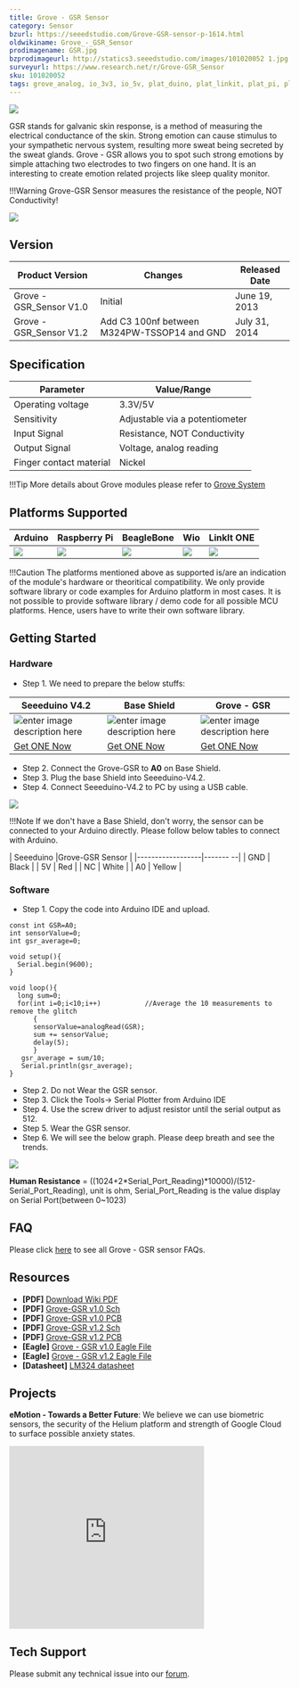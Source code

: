 ```yaml
---
title: Grove - GSR Sensor
category: Sensor
bzurl: https://seeedstudio.com/Grove-GSR-sensor-p-1614.html
oldwikiname: Grove_-_GSR_Sensor
prodimagename: GSR.jpg
bzprodimageurl: http://statics3.seeedstudio.com/images/101020052 1.jpg
surveyurl: https://www.research.net/r/Grove-GSR_Sensor
sku: 101020052
tags: grove_analog, io_3v3, io_5v, plat_duino, plat_linkit, plat_pi, plat_bbg
---
```


![](https://raw.githubusercontent.com/SeeedDocument/Grove-GSR_Sensor/master/img/GSR.jpg)

GSR stands for galvanic skin response, is a method of measuring the electrical conductance of the skin. Strong emotion can cause stimulus to your sympathetic nervous system, resulting more sweat being secreted by the sweat glands. Grove - GSR allows you to spot such strong emotions by simple attaching two electrodes to two fingers on one hand. It is an interesting to create emotion related projects like sleep quality monitor.

!!!Warning
    Grove-GSR Sensor measures the resistance of the people, NOT Conductivity!

[![](https://raw.githubusercontent.com/SeeedDocument/common/master/Get_One_Now_Banner.png)](http://www.seeedstudio.com/Grove-GSR-sensor-p-1614.html)

## Version

| Product Version                  |  Changes | Released Date                                |
|------------------------|----------------|--------------------------------------------|
| Grove - GSR_Sensor V1.0      | Initial     |  June 19, 2013     |
| Grove - GSR_Sensor V1.2  |Add C3 100nf between M324PW-TSSOP14 and GND  | July 31, 2014 |

## Specification

| Parameter               | Value/Range                    |
|-------------------------|--------------------------------|
| Operating voltage       | 3.3V/5V                        |
| Sensitivity             | Adjustable via a potentiometer |
| Input Signal            | Resistance, NOT Conductivity   |
| Output Signal           | Voltage, analog reading        |
| Finger contact material | Nickel                         |



!!!Tip
    More details about Grove modules please refer to [Grove System](http://wiki.seeedstudio.com/Grove_System/)

## Platforms Supported

| Arduino                                                                                             | Raspberry Pi                                                                                             | BeagleBone                                                                                      | Wio                                                                                               | LinkIt ONE                                                                                         |
|-----------------------------------------------------------------------------------------------------|----------------------------------------------------------------------------------------------------------|-------------------------------------------------------------------------------------------------|---------------------------------------------------------------------------------------------------|----------------------------------------------------------------------------------------------------|
| ![](https://raw.githubusercontent.com/SeeedDocument/wiki_english/master/docs/images/arduino_logo.jpg) | ![](https://raw.githubusercontent.com/SeeedDocument/wiki_english/master/docs/images/raspberry_pi_logo.jpg) | ![](https://raw.githubusercontent.com/SeeedDocument/wiki_english/master/docs/images/bbg_logo.jpg) | ![](https://raw.githubusercontent.com/SeeedDocument/wiki_english/master/docs/images/wio_logo_n.jpg) | ![](https://raw.githubusercontent.com/SeeedDocument/wiki_english/master/docs/images/linkit_logo.jpg) |

!!!Caution
    The platforms mentioned above as supported is/are an indication of the module's hardware or theoritical compatibility. We only provide software library or code examples for Arduino platform in most cases. It is not possible to provide software library / demo code for all possible MCU platforms. Hence, users have to write their own software library.


## Getting Started

### Hardware

- Step 1. We need to prepare the below stuffs:

| Seeeduino V4.2 | Base Shield |  Grove - GSR|
|--------------|----------------------|-----------------|
|![enter image description here](https://raw.githubusercontent.com/SeeedDocument/Grove_Light_Sensor/master/images/gs_1.jpg)|![enter image description here](https://raw.githubusercontent.com/SeeedDocument/Grove_Light_Sensor/master/images/gs_4.jpg)|![enter image description here](https://github.com/SeeedDocument/Grove-GSR_Sensor/raw/master/img/Grove-GSR_s.jpg)|
|[Get ONE Now](http://www.seeedstudio.com/Seeeduino-V4.2-p-2517.html)|[Get ONE Now](https://www.seeedstudio.com/Base-Shield-V2-p-1378.html)|[Get ONE Now](https://www.seeedstudio.com/Grove-GSR-sensor-p-1614.html)|

- Step 2. Connect the Grove-GSR to **A0** on Base Shield.
- Step 3. Plug the base Shield into Seeeduino-V4.2.
- Step 4. Connect Seeeduino-V4.2 to PC by using a USB cable.

![](https://github.com/SeeedDocument/Grove-GSR_Sensor/raw/master/img/Hardware_connection.jpg)

!!!Note
    If we don't have a Base Shield, don't worry, the sensor can be connected to your Arduino directly. Please follow below tables to connect with Arduino.

| Seeeduino |Grove-GSR Sensor |
|------------------|------- --|
| GND              | Black  |
| 5V               |  Red   |
| NC               | White  |
| A0               | Yellow |

### Software

- Step 1. Copy the code into Arduino IDE and upload.

```
const int GSR=A0;
int sensorValue=0;
int gsr_average=0;

void setup(){
  Serial.begin(9600);
}

void loop(){
  long sum=0;
  for(int i=0;i<10;i++)           //Average the 10 measurements to remove the glitch
      {
      sensorValue=analogRead(GSR);
      sum += sensorValue;
      delay(5);
      }
   gsr_average = sum/10;
   Serial.println(gsr_average);
}

```

- Step 2. Do not Wear the GSR sensor.
- Step 3. Click the Tools-> Serial Plotter from Arduino IDE
- Step 4. Use the screw driver to adjust resistor until the serial output as 512.
- Step 5. Wear the GSR sensor.
- Step 6. We will see the below graph. Please deep breath and see the trends.  

![](https://github.com/SeeedDocument/Grove-GSR_Sensor/raw/master/img/Grove-GSR_Result.png)

**Human Resistance** = ((1024+2*Serial_Port_Reading)*10000)/(512-Serial_Port_Reading), unit is ohm, Serial_Port_Reading is the value display on Serial Port(between 0~1023)


## FAQ
Please click [here](http://support.seeedstudio.com/knowledgebase/articles/1827199-grove-gsr-sensor-sku-101020052) to see all Grove - GSR sensor FAQs.

## Resources


- **[PDF]** [Download Wiki PDF](https://github.com/SeeedDocument/Grove-GSR_Sensor/raw/master/res/Grove-GSR_Sensor_WiKi.pdf)
- **[PDF]** [Grove-GSR v1.0 Sch](https://github.com/SeeedDocument/Grove-GSR_Sensor/raw/master/res/Grove%20-%20GSR%20v1.0%20SCH.pdf)
- **[PDF]** [Grove-GSR v1.0 PCB](https://github.com/SeeedDocument/Grove-GSR_Sensor/raw/master/res/Grove%20-%20GSR%20v1.0%20PCB.pdf)
- **[PDF]** [Grove-GSR v1.2 Sch](https://github.com/SeeedDocument/Grove-GSR_Sensor/raw/master/res/Grove%20-%20GSR_v1.2_SCH.pdf)
- **[PDF]** [Grove-GSR v1.2 PCB](https://github.com/SeeedDocument/Grove-GSR_Sensor/raw/master/res/Grove%20-%20GSR_v1.2_PCB.pdf)
- **[Eagle]** [Grove - GSR v1.0 Eagle File](https://github.com/SeeedDocument/Grove-GSR_Sensor/raw/master/res/Grove-GSR_Eagle_File_V1.0.zip)
- **[Eagle]** [Grove - GSR v1.2 Eagle File](https://github.com/SeeedDocument/Grove-GSR_Sensor/raw/master/res/Grove-GSR_Eagle_File_V1.2.zip)
- **[Datasheet]** [LM324 datasheet](https://raw.githubusercontent.com/SeeedDocument/Grove-GSR_Sensor/master/res/Lm324.pdf)


## Projects

**eMotion - Towards a Better Future**: We believe we can use biometric sensors, the security of the Helium platform and strength of Google Cloud to surface possible anxiety states.

<iframe frameborder='0' height='327.5' scrolling='no' src='https://www.hackster.io/factoryeight/emotion-towards-a-better-future-a01489/embed' width='350'></iframe>

## Tech Support
Please submit any technical issue into our [forum](http://forum.seeedstudio.com/). 